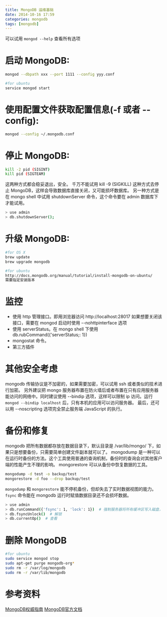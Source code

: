 ```yaml
---
title: MongoDB 运维基础
date: 2014-10-16 17:59
categories: mongodb
tags: [mongodb]
---
```


可以试用 `mongod --help` 查看所有选项


# 启动 MongoDB:
```bash
mongod --dbpath xxx --port 1111 --config yyy.conf

#for ubuntu
service mongod start
```

# 使用配置文件获取配置信息(-f  或者 --config):
```bash
mongod --config ~/.mongodb.conf
```

# 停止 MongoDB:
```bash
kill -2 pid (SIGINT)
kill pid (SIGTEAM)
```

这两种方式都会稳妥退出，安全。
千万不能试用 kill -9 (SIGKILL) 这种方式去停止 MongoDB，这样会导致数据库直接关闭，又可能损坏数据库。
另一种方式是在 mongo shell 中试用 shutdownServer 命令，这个命令要在 admin 数据库下才能试用。
```bash
> use admin
> db.shutdownServer();
```

# 升级 MongoDB:
```bash
#for OS X
brew update
brew upgrade mongodb

#for ubuntu
http://docs.mongodb.org/manual/tutorial/install-mongodb-on-ubuntu/
需要指定安装版本
```


# 监控
+ 使用 http 管理接口。即用浏览器访问 http://localhost:28017
   如果想要关闭该接口，需要在 mongod 启动时使用 --nohttpinterface 选项
+ 使用 serverStatus。在 mongo shell 下使用 db.rubCommand({'serverStatus;: 1})
+ mongostat 命令。
+ 第三方插件

# 其他安全考虑
mongodb 传输协议是不加密的，如果需要加密，可以试用 ssh 或者类似的技术进行加密。
另外建议把 mongo 服务器布置在防火墙后或者布置在只有应用服务器能访问的网络中。同时建议使用 --bindip 选项，这样可以限制 ip 访问。运行 `mongod --bindip localhost` 后，只有本机的应用可以访问服务器。
最后，还可以用 --noscripting 选项完全禁止服务端 JavaScript 的执行。

# 备份和修复
mongodb 把所有数据都存放在数据目录下，默认目录是 /var/lib/mongo/ 下，如果只是想要备份，只需要简单创建文件副本就可以了。
mongodump 是一种可以在运行时备份的方法。这个工具使用普通的查询机制，备份时的查询会对其他客户端的性能产生不理的影响。
mongorestore 可以从备份中恢复数据的工具。
```bash
mongodump -d test -o backup/test
mongorestore -d foo --drop backup/test
```

`mongodump` 和 `mongorestore` 能不停机备份，但却失去了实时数据视图的能力。`fsync` 命令能在 mongodb 运行时赋值数据目录还不会损坏数据。
```bash
> use admin
> db.runCommand({'fsync': 1, 'lock': 1})  # 强制服务器将所有缓冲区写入磁盘，上锁阻止对数据库的写入。
> db.fsyncUnlock()  # 解锁
> db.currentOp()  # 查看
```

# 删除 MongoDB

```bash
#for ubuntu
sudo service mongod stop
sudo apt-get purge mongodb-org*
sudo rm -r /var/log/mongodb
sudo rm -r /var/lib/mongodb
```


# 参考资料
[MongoDB权威指南](http://book.douban.com/subject/6068947/)
[MongoDB官方文档](http://docs.mongodb.org/)
